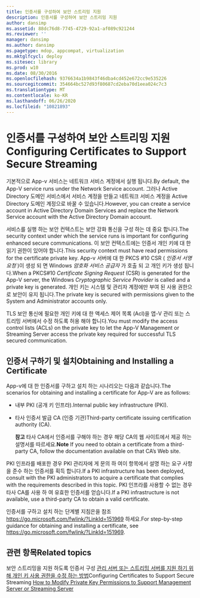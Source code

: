 ```yaml
---
title: 인증서를 구성하여 보안 스트리밍 지원
description: 인증서를 구성하여 보안 스트리밍 지원
author: dansimp
ms.assetid: 88dc76d8-7745-4729-92a1-af089c921244
ms.reviewer: ''
manager: dansimp
ms.author: dansimp
ms.pagetype: mdop, appcompat, virtualization
ms.mktglfcycl: deploy
ms.sitesec: library
ms.prod: w10
ms.date: 08/30/2016
ms.openlocfilehash: 9376634a1b9843f46dba4cd452e672cc9e535226
ms.sourcegitcommit: 354664bc527d93f80687cd2eba70d1eea024c7c3
ms.translationtype: MT
ms.contentlocale: ko-KR
ms.lasthandoff: 06/26/2020
ms.locfileid: "10821893"
---
```

# <span data-ttu-id="1ed51-103">인증서를 구성하여 보안 스트리밍 지원</span><span class="sxs-lookup"><span data-stu-id="1ed51-103">Configuring Certificates to Support Secure Streaming</span></span>


<span data-ttu-id="1ed51-104">기본적으로 App-v 서비스는 네트워크 서비스 계정에서 실행 됩니다.</span><span class="sxs-lookup"><span data-stu-id="1ed51-104">By default, the App-V service runs under the Network Service account.</span></span> <span data-ttu-id="1ed51-105">그러나 Active Directory 도메인 서비스에서 서비스 계정을 만들고 네트워크 서비스 계정을 Active Directory 도메인 계정으로 바꿀 수 있습니다.</span><span class="sxs-lookup"><span data-stu-id="1ed51-105">However, you can create a service account in Active Directory Domain Services and replace the Network Service account with the Active Directory Domain account.</span></span>

<span data-ttu-id="1ed51-106">서비스를 실행 하는 보안 컨텍스트는 보안 강화 통신을 구성 하는 데 중요 합니다.</span><span class="sxs-lookup"><span data-stu-id="1ed51-106">The security context under which the service runs is important for configuring enhanced secure communications.</span></span> <span data-ttu-id="1ed51-107">이 보안 컨텍스트에는 인증서 개인 키에 대 한 읽기 권한이 있어야 합니다.</span><span class="sxs-lookup"><span data-stu-id="1ed51-107">This security context must have read permissions for the certificate private key.</span></span> <span data-ttu-id="1ed51-108">App-v 서버에 대 한 PKCS #10 CSR ( *인증서 서명 요청* )이 생성 되 면 Windows *암호화 서비스 공급자* 가 호출 되 고 개인 키가 생성 됩니다.</span><span class="sxs-lookup"><span data-stu-id="1ed51-108">When a PKCS\#10 *Certificate Signing Request* (CSR) is generated for the App-V server, the Windows *Cryptographic Service Provider* is called and a private key is generated.</span></span> <span data-ttu-id="1ed51-109">개인 키는 시스템 및 관리자 계정에만 부여 된 사용 권한으로 보안이 유지 됩니다.</span><span class="sxs-lookup"><span data-stu-id="1ed51-109">The private key is secured with permissions given to the System and Administrator accounts only.</span></span>

<span data-ttu-id="1ed51-110">TLS 보안 통신에 필요한 개인 키에 대 한 액세스 제어 목록 (Acl)을 앱-V 관리 또는 스트리밍 서버에서 수정 하도록 허용 해야 합니다.</span><span class="sxs-lookup"><span data-stu-id="1ed51-110">You must modify the access control lists (ACLs) on the private key to let the App-V Management or Streaming Server access the private key required for successful TLS secured communication.</span></span>

## <span data-ttu-id="1ed51-111">인증서 구하기 및 설치</span><span class="sxs-lookup"><span data-stu-id="1ed51-111">Obtaining and Installing a Certificate</span></span>


<span data-ttu-id="1ed51-112">App-v에 대 한 인증서를 구하고 설치 하는 시나리오는 다음과 같습니다.</span><span class="sxs-lookup"><span data-stu-id="1ed51-112">The scenarios for obtaining and installing a certificate for App-V are as follows:</span></span>

-   <span data-ttu-id="1ed51-113">내부 PKI (공개 키 인프라).</span><span class="sxs-lookup"><span data-stu-id="1ed51-113">Internal public key infrastructure (PKI).</span></span>

-   <span data-ttu-id="1ed51-114">타사 인증서 발급 CA (인증 기관)</span><span class="sxs-lookup"><span data-stu-id="1ed51-114">Third-party certificate issuing certification authority (CA).</span></span>

    <span data-ttu-id="1ed51-115">**참고**  타사 CA에서 인증서를 구해야 하는 경우 해당 CA의 웹 사이트에서 제공 하는 설명서를 따르세요.</span><span class="sxs-lookup"><span data-stu-id="1ed51-115">**Note** If you need to obtain a certificate from a third-party CA, follow the documentation available on that CA’s Web site.</span></span>

     

<span data-ttu-id="1ed51-116">PKI 인프라를 배포한 경우 PKI 관리자에 게 문의 하 여이 항목에서 설명 하는 요구 사항을 준수 하는 인증서를 획득 합니다.</span><span class="sxs-lookup"><span data-stu-id="1ed51-116">If a PKI infrastructure has been deployed, consult with the PKI administrators to acquire a certificate that complies with the requirements described in this topic.</span></span> <span data-ttu-id="1ed51-117">PKI 인프라를 사용할 수 없는 경우 타사 CA를 사용 하 여 유효한 인증서를 얻습니다.</span><span class="sxs-lookup"><span data-stu-id="1ed51-117">If a PKI infrastructure is not available, use a third-party CA to obtain a valid certificate.</span></span>

<span data-ttu-id="1ed51-118">인증서를 구하고 설치 하는 단계별 지침은을 참조 <https://go.microsoft.com/fwlink/?LinkId=151969> 하세요.</span><span class="sxs-lookup"><span data-stu-id="1ed51-118">For step-by-step guidance for obtaining and installing a certificate, see <https://go.microsoft.com/fwlink/?LinkId=151969>.</span></span>

## <span data-ttu-id="1ed51-119">관련 항목</span><span class="sxs-lookup"><span data-stu-id="1ed51-119">Related topics</span></span>


<span data-ttu-id="1ed51-120">보안 스트리밍을 지원 하도록 인증서 구성 [관리 서버 또는 스트리밍 서버를 지원 하기 위해 개인 키 사용 권한을 수정 하는 방법](how-to-modify-private-key-permissions-to-support-management-server-or-streaming-server.md)</span><span class="sxs-lookup"><span data-stu-id="1ed51-120">Configuring Certificates to Support Secure Streaming [How to Modify Private Key Permissions to Support Management Server or Streaming Server](how-to-modify-private-key-permissions-to-support-management-server-or-streaming-server.md)</span></span>

 

 






